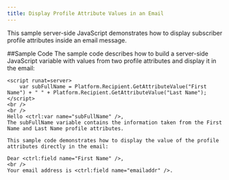 ```yaml
---
title: Display Profile Attribute Values in an Email
---
```


This sample server-side JavaScript demonstrates how to display subscriber profile attributes inside an email message.

##Sample Code
The sample code describes how to build a server-side JavaScript variable with values from two profile attributes and display it in the email:
```
<script runat=server>
    var subFullName = Platform.Recipient.GetAttributeValue("First Name") + " " + Platform.Recipient.GetAttributeValue("Last Name");
</script>
<br />
<br />
Hello <ctrl:var name="subFullName" />,
The subFullName variable contains the information taken from the First Name and Last Name profile attributes.

This sample code demonstrates how to display the value of the profile attributes directly in the email:

Dear <ctrl:field name="First Name" />,
<br />
Your email address is <ctrl:field name="emailaddr" />.
```
